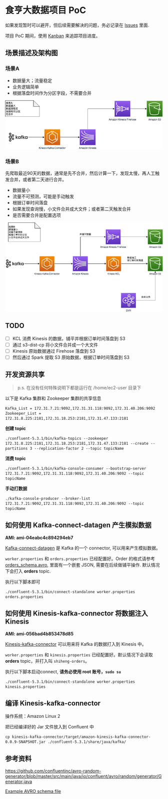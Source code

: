 # 食亨大数据项目 PoC

如果发现暂时可以避开，但后续需要解决的问题，务必记录在 [Issues](https://github.com/JoeShi/shiheng/issues) 里面.

项目 PoC 期间，使用 [Kanban](https://github.com/JoeShi/shiheng/projects/1) 来追踪项目进度。

## 场景描述及架构图

### 场景A

* 数据量大；流量稳定
* 业务逻辑简单
* 根据落盘时间作为分区字段，不需要合并

![](architect-shiheng-a.png)

### 场景B

先爬取最近90天的数据，通常是先不合并，然后计算一下，发现太慢，再人工触发合并，或者第二天进行合并。

* 数据量小
* 流量不可预测，可能是手动触发
* 根据订单时间落盘
* 如果发现查询慢，小文件合并成大文件；或者第二天触发合并
* 是否需要合并是配置选项

![](architect-shiheng-b.png)


## TODO

- [ ] KCL 消费 Kinesis 的数据，铺平并根据订单时间落盘到 S3
- [ ] 通过 s3-dist-cp 将小文件合并成一个大文件
- [ ] Kinesis 原始数据通过 Firehose 落盘到 S3
- [ ] 然后通过 Spark 提取 S3 原始数据，根据订单时间落盘到 S3

## 开发资源共享

> p.s. 在没有任何特殊说明下都是运行在 /home/ec2-user 目录下

以下是 Kafka 集群和 Zookeeper 集群的共享信息
```
Kafka_List = 172.31.7.21:9092,172.31.31.118:9092,172.31.40.206:9092
Zookeeper_List = 172.31.8.225:2181,172.31.18.253:2181,172.31.47.133:2181
```

**创建 topic**
```shell script
./confluent-5.3.1/bin/kafka-topics --zookeeper 172.31.8.225:2181,172.31.18.253:2181,172.31.47.133:2181 --create --partitions 3 --replication-factor 2 --topic topicName 
```

**消费 topic**
```shell script
./confluent-5.3.1/bin/kafka-console-consumer --bootstrap-server 172.31.7.21:9092,172.31.31.118:9092,172.31.40.206:9092 --topic topicName
```

**手动打数据**
```shell script
./kafka-console-producer --broker-list 172.31.7.21:9092,172.31.31.118:9092,172.31.40.206:9092 --topic topicName
```

## 如何使用 Kafka-connect-datagen 产生模拟数据

**AMI: ami-04eabc4c894294eb7**

[Kafka-connect-datagen](https://github.com/confluentinc/kafka-connect-datagen) 是 Kafka 的一个 connector, 
可以用来产生模拟数据。

`worker.properties` 和 `orders.properties` 已经配置好。Order 的格式请参考[orders_schema.avro](orders_schema.avro), 
里面有一个嵌套 JSON, 需要在后续做铺平操作. 默认情况下会打入 **orders** topic.


执行以下脚本即可
```shell script
./confluent-5.3.1/bin/connect-standalone worker.properties orders.properties
```

## 如何使用 Kinesis-kafka-connector 将数据注入 Kinesis

**AMI: ami-056bad4b853478d85**

[Kinesis-kafka-connector](https://github.com/awslabs/kinesis-kafka-connector) 可以用来将 Kafka 的数据打入到 Kinesis 中。

`worker.properties` 和 `kinesis.properties` 已经配置好。默认情况下会读取 **orders** topic，并打入叫 `shiheng-orders`。

执行以下脚本启动connect, **请务必使用 root 账号，`sudo su`**
```shell script
./confluent-5.3.1/bin/connect-standalone worker.properties kinesis.properties
```

## 编译 Kinesis-kafka-connector

操作系统：Amazon Linux 2

把已经编译好的 Jar 文件放入到 Confluent 中
```shell script
cp kinesis-kafka-connector/target/amazon-kinesis-kafka-connector-0.0.9-SNAPSHOT.jar ./confluent-5.3.1/share/java/kafka/
```

## 参考资料

https://github.com/confluentinc/avro-random-generator/blob/master/src/main/java/io/confluent/avro/random/generator/Generator.java



[Example AVRO schema file](https://github.com/confluentinc/kafka-connect-datagen/tree/master/src/main/resources)

